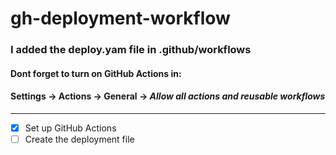 # gh-deployment-workflow
### I added the **deploy.yam** file in .github/workflows
#### Dont forget to turn on GitHub Actions in:
#### **Settings** -> **Actions** -> **General** -> *Allow all actions and reusable workflows*
---
- [x] Set up GitHub Actions
- [ ] Create the deployment file
